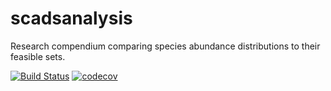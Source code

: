 # scadsanalysis
Research compendium comparing species abundance distributions to their feasible sets. 


[![Build Status](https://travis-ci.com/diazrenata/scadsanalysis.svg)](https://travis-ci.com/diazrenata/scadsanalysis) [![codecov](https://codecov.io/gh/diazrenata/scadsanalysis/branch/clean-and-tests/graph/badge.svg)](https://codecov.io/gh/diazrenata/scadsanalysis)
